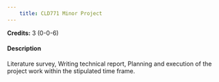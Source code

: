 ```yaml
---
    title: CLD771 Minor Project
---
```

**Credits:** 3 (0-0-6)



#### Description 
Literature survey, Writing technical report, Planning and execution of the project work within the stipulated time frame.